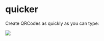 # quicker

Create QRCodes as quickly as you can type:

![](https://thumbs.gfycat.com/MintyMilkyHummingbird-size_restricted.gif)
